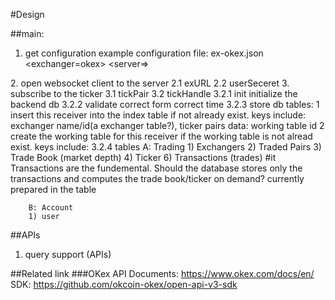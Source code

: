 #Design

##main:
1. get configuration
example configuration file:
ex-okex.json
<exchanger=okex>
    <server=>
</exchanger>
2. open websocket client to the server
    2.1 exURL
    2.2 userSeceret
3. subscribe to the ticker
    3.1 tickPair
    3.2 tickHandle
        3.2.1 init
        initialize the backend db
        3.2.2 validate
        correct form
        correct time
        3.2.3 store
        db tables:
        1 insert this receiver into the index table if not already exist.
        keys include: exchanger name/id(a exchanger table?), ticker pairs
        data: working table id
        2 create the working table for this receiver if the working table is not alread exist.
        keys include: 
        3.2.4 tables
        A: Trading
        1) Exchangers
        2) Traded Pairs
        3) Trade Book (market depth)
        4) Ticker
        6) Transactions (trades)
        #it Transactions are the fundemental. Should the database stores only the transactions and computes the trade book/ticker on demand? currently prepared in the table

        B: Account
        1) user  

##APIs
1. query support (APIs)

##Related link
###OKex
API Documents: https://www.okex.com/docs/en/
SDK: https://github.com/okcoin-okex/open-api-v3-sdk
